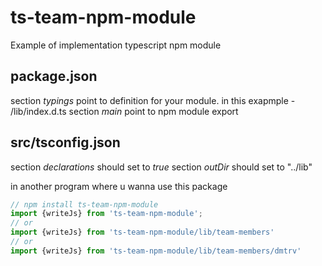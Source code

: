# ts-team-npm-module
Example of implementation typescript npm module

## package.json

section *typings* point to definition for your module.
in this exapmple - /lib/index.d.ts
section *main* point to npm module export

## src/tsconfig.json

section *declarations* should set to *true*
section *outDir* should set to "../lib"  

in another program where u wanna use this package
```javascript
// npm install ts-team-npm-module
import {writeJs} from 'ts-team-npm-module';
// or
import {writeJs} from 'ts-team-npm-module/lib/team-members'
// or
import {writeJs} from 'ts-team-npm-module/lib/team-members/dmtrv'
```
